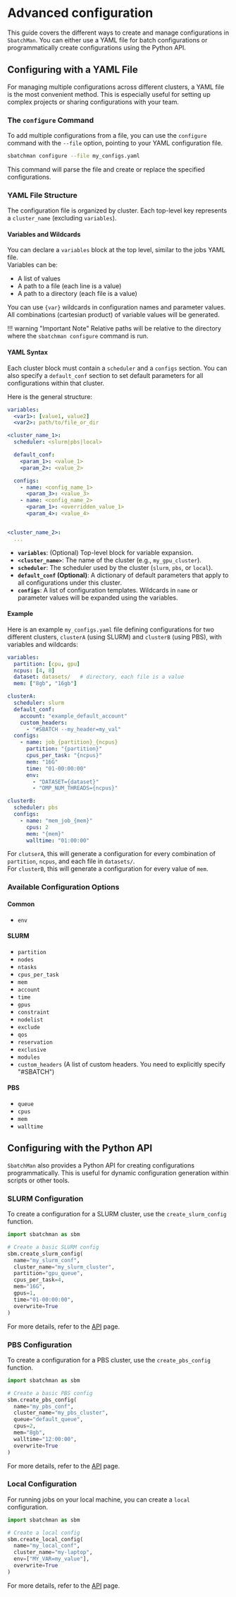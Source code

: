 # Advanced configuration

This guide covers the different ways to create and manage configurations in `SbatchMan`. You can either use a YAML file for batch configurations or programmatically create configurations using the Python API.

## Configuring with a YAML File

For managing multiple configurations across different clusters, a YAML file is the most convenient method. This is especially useful for setting up complex projects or sharing configurations with your team.

### The `configure` Command

To add multiple configurations from a file, you can use the `configure` command with the `--file` option, pointing to your YAML configuration file.

```bash
sbatchman configure --file my_configs.yaml
```

This command will parse the file and create or replace the specified configurations.

### YAML File Structure

The configuration file is organized by cluster. Each top-level key represents a `cluster_name` (excluding `variables`).

#### Variables and Wildcards

You can declare a `variables` block at the top level, similar to the jobs YAML file.  
Variables can be:

- A list of values
- A path to a file (each line is a value)
- A path to a directory (each file is a value)

You can use `{var}` wildcards in configuration names and parameter values. All combinations (cartesian product) of variable values will be generated.

!!! warning "Important Note"
    Relative paths will be relative to the directory where the `sbatchman configure` command is run. 

#### YAML Syntax

Each cluster block must contain a `scheduler` and a `configs` section. You can also specify a `default_conf` section to set default parameters for all configurations within that cluster.

Here is the general structure:

```yaml
variables:
  <var1>: [value1, value2]
  <var2>: path/to/file_or_dir

<cluster_name_1>:
  scheduler: <slurm|pbs|local>

  default_conf:
    <param_1>: <value_1>
    <param_2>: <value_2>

  configs:
    - name: <config_name_1>
      <param_3>: <value_3>
    - name: <config_name_2>
      <param_1>: <overridden_value_1>
      <param_4>: <value_4>


<cluster_name_2>:
  ...
```

-   **`variables`**: (Optional) Top-level block for variable expansion.
-   **`<cluster_name>`**: The name of the cluster (e.g., `my_gpu_cluster`).
-   **`scheduler`**: The scheduler used by the cluster (`slurm`, `pbs`, or `local`).
-   **`default_conf` (Optional)**: A dictionary of default parameters that apply to all configurations under this cluster.
-   **`configs`**: A list of configuration templates. Wildcards in `name` or parameter values will be expanded using the variables.

#### Example

Here is an example `my_configs.yaml` file defining configurations for two different clusters, `clusterA` (using SLURM) and `clusterB` (using PBS), with variables and wildcards:

```yaml
variables:
  partition: [cpu, gpu]
  ncpus: [4, 8]
  dataset: datasets/   # directory, each file is a value
  mem: ["8gb", "16gb"]

clusterA:
  scheduler: slurm
  default_conf:
    account: "example_default_account"
    custom_headers:
      - "#SBATCH --my_header=my_val"
  configs:
    - name: job_{partition}_{ncpus}
      partition: "{partition}"
      cpus_per_task: "{ncpus}"
      mem: "16G"
      time: "01-00:00:00"
      env:
        - "DATASET={dataset}"
        - "OMP_NUM_THREADS={ncpus}"

clusterB:
  scheduler: pbs
  configs:
    - name: "mem_job_{mem}"
      cpus: 2
      mem: "{mem}"
      walltime: "01:00:00"
```

For `clutserA`, this will generate a configuration for every combination of `partition`, `ncpus`, and each file in `datasets/`.  
For `clusterB`, this will generate a configuration for every value of `mem`.

### Available Configuration Options

#### Common

* `env`

#### SLURM

* `partition`
* `nodes`
* `ntasks`
* `cpus_per_task`
* `mem`
* `account`
* `time`
* `gpus`
* `constraint`
* `nodelist`
* `exclude`
* `qos`
* `reservation`
* `exclusive`
* `modules`
* `custom_headers` (A list of custom headers. You need to explicitly specify "#SBATCH")

#### PBS

* `queue`
* `cpus`
* `mem`
* `walltime`

## Configuring with the Python API

`SbatchMan` also provides a Python API for creating configurations programmatically. This is useful for dynamic configuration generation within scripts or other tools.

### SLURM Configuration

To create a configuration for a SLURM cluster, use the `create_slurm_config` function.

```python
import sbatchman as sbm

# Create a basic SLURM config
sbm.create_slurm_config(
  name="my_slurm_conf",
  cluster_name="my_slurm_cluster",
  partition="gpu_queue",
  cpus_per_task=4,
  mem="16G",
  gpus=1,
  time="01-00:00:00",
  overwrite=True
)
```

For more details, refer to the [API](../api.md/#sbatchman.create_slurm_config) page.

### PBS Configuration

To create a configuration for a PBS cluster, use the `create_pbs_config` function.

```python
import sbatchman as sbm

# Create a basic PBS config
sbm.create_pbs_config(
  name="my_pbs_conf",
  cluster_name="my_pbs_cluster",
  queue="default_queue",
  cpus=2,
  mem="8gb",
  walltime="12:00:00",
  overwrite=True
)
```

For more details, refer to the [API](../api.md/#sbatchman.create_pbs_config) page.

### Local Configuration

For running jobs on your local machine, you can create a `local` configuration.

```python
import sbatchman as sbm

# Create a local config
sbm.create_local_config(
  name="my_local_conf",
  cluster_name="my-laptop",
  env=["MY_VAR=my_value"],
  overwrite=True
)
```

For more details, refer to the [API](../api.md/#sbatchman.create_local_config) page.
